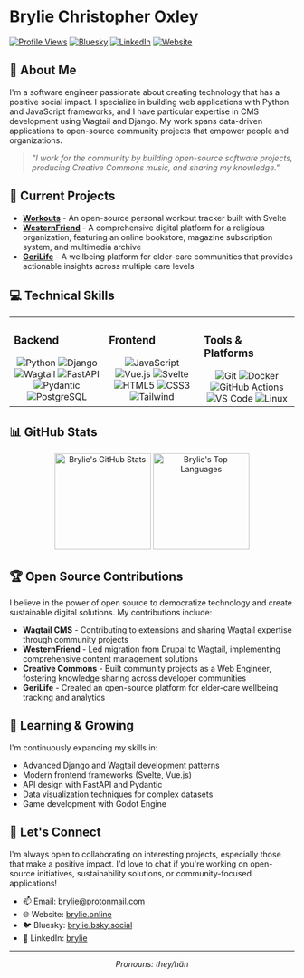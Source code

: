 # Brylie Christopher Oxley

[![Profile Views](https://komarev.com/ghpvc/?username=brylie&color=0e75b6&style=flat)](https://github.com/brylie)
[![Bluesky](https://img.shields.io/badge/Bluesky-brylie.bsky.social-blue)]([https://brylie.online](https://bsky.app/profile/brylie.bsky.social))
[![LinkedIn](https://img.shields.io/badge/LinkedIn-%230077B5.svg?logo=linkedin&logoColor=white)](https://www.linkedin.com/in/brylie)
[![Website](https://img.shields.io/badge/Website-brylie.online-teal)](https://brylie.online)

## 👋 About Me

I'm a software engineer passionate about creating technology that has a positive social impact. I specialize in building web applications with Python and JavaScript frameworks, and I have particular expertise in CMS development using Wagtail and Django. My work spans data-driven applications to open-source community projects that empower people and organizations.

> *"I work for the community by building open-source software projects, producing Creative Commons music, and sharing my knowledge."*

## 🔭 Current Projects

- **[Workouts](https://brylie.github.io/workouts/)** - An open-source personal workout tracker built with Svelte
- **[WesternFriend](https://github.com/WesternFriend)** - A comprehensive digital platform for a religious organization, featuring an online bookstore, magazine subscription system, and multimedia archive
- **[GeriLife](https://github.com/GeriLife)** - A wellbeing platform for elder-care communities that provides actionable insights across multiple care levels

## 💻 Technical Skills

<table>
  <tr>
    <td valign="top" width="33%">
      <h3>Backend</h3>
      <div align="center">  
        <img src="https://img.shields.io/badge/Python-3776AB?style=for-the-badge&logo=python&logoColor=white" alt="Python" />
        <img src="https://img.shields.io/badge/Django-092E20?style=for-the-badge&logo=django&logoColor=white" alt="Django" />
        <img src="https://img.shields.io/badge/Wagtail-43B1B0?style=for-the-badge&logo=wagtail&logoColor=white" alt="Wagtail" />
        <img src="https://img.shields.io/badge/FastAPI-009688?style=for-the-badge&logo=fastapi&logoColor=white" alt="FastAPI" />
        <img src="https://img.shields.io/badge/Pydantic-E92063?style=for-the-badge&logo=pydantic&logoColor=white" alt="Pydantic" />
        <img src="https://img.shields.io/badge/PostgreSQL-316192?style=for-the-badge&logo=postgresql&logoColor=white" alt="PostgreSQL" />
      </div>
    </td>
    <td valign="top" width="33%">
      <h3>Frontend</h3>
      <div align="center">  
        <img src="https://img.shields.io/badge/JavaScript-F7DF1E?style=for-the-badge&logo=javascript&logoColor=black" alt="JavaScript" />
        <img src="https://img.shields.io/badge/Vue.js-4FC08D?style=for-the-badge&logo=vue.js&logoColor=white" alt="Vue.js" />
        <img src="https://img.shields.io/badge/Svelte-FF3E00?style=for-the-badge&logo=svelte&logoColor=white" alt="Svelte" />
        <img src="https://img.shields.io/badge/HTML5-E34F26?style=for-the-badge&logo=html5&logoColor=white" alt="HTML5" />
        <img src="https://img.shields.io/badge/CSS3-1572B6?style=for-the-badge&logo=css3&logoColor=white" alt="CSS3" />
        <img src="https://img.shields.io/badge/Tailwind_CSS-38B2AC?style=for-the-badge&logo=tailwind-css&logoColor=white" alt="Tailwind" />
      </div>
    </td>
    <td valign="top" width="33%">
      <h3>Tools & Platforms</h3>
      <div align="center">  
        <img src="https://img.shields.io/badge/Git-F05032?style=for-the-badge&logo=git&logoColor=white" alt="Git" />
        <img src="https://img.shields.io/badge/Docker-2496ED?style=for-the-badge&logo=docker&logoColor=white" alt="Docker" />
        <img src="https://img.shields.io/badge/GitHub_Actions-2088FF?style=for-the-badge&logo=github-actions&logoColor=white" alt="GitHub Actions" />
        <img src="https://img.shields.io/badge/VS_Code-007ACC?style=for-the-badge&logo=visual-studio-code&logoColor=white" alt="VS Code" />
        <img src="https://img.shields.io/badge/Linux-FCC624?style=for-the-badge&logo=linux&logoColor=black" alt="Linux" />
      </div>
    </td>
  </tr>
</table>

## 📊 GitHub Stats

<div align="center">
  <img src="https://github-readme-stats.vercel.app/api?username=brylie&show_icons=true&count_private=true&hide_border=true&theme=react" alt="Brylie's GitHub Stats" height="170" />
  <img src="https://github-readme-stats.vercel.app/api/top-langs/?username=brylie&hide=php&layout=compact&hide_border=true&theme=react" alt="Brylie's Top Languages" height="170" />
</div>

## 🏆 Open Source Contributions

I believe in the power of open source to democratize technology and create sustainable digital solutions. My contributions include:

- **Wagtail CMS** - Contributing to extensions and sharing Wagtail expertise through community projects
- **WesternFriend** - Led migration from Drupal to Wagtail, implementing comprehensive content management solutions
- **Creative Commons** - Built community projects as a Web Engineer, fostering knowledge sharing across developer communities
- **GeriLife** - Created an open-source platform for elder-care wellbeing tracking and analytics

## 🌱 Learning & Growing

I'm continuously expanding my skills in:

- Advanced Django and Wagtail development patterns
- Modern frontend frameworks (Svelte, Vue.js)
- API design with FastAPI and Pydantic
- Data visualization techniques for complex datasets
- Game development with Godot Engine

## 💬 Let's Connect

I'm always open to collaborating on interesting projects, especially those that make a positive impact. I'd love to chat if you're working on open-source initiatives, sustainability solutions, or community-focused applications!

- 📫 Email: brylie@protonmail.com
- 🌐 Website: [brylie.online](https://brylie.online)
- 🐦 Bluesky: [brylie.bsky.social](https://bsky.app/profile/brylie.bsky.social)
- 👔 LinkedIn: [brylie](https://www.linkedin.com/in/brylie)

---

<div align="center">
  <i>Pronouns: they/hän</i>
</div>
